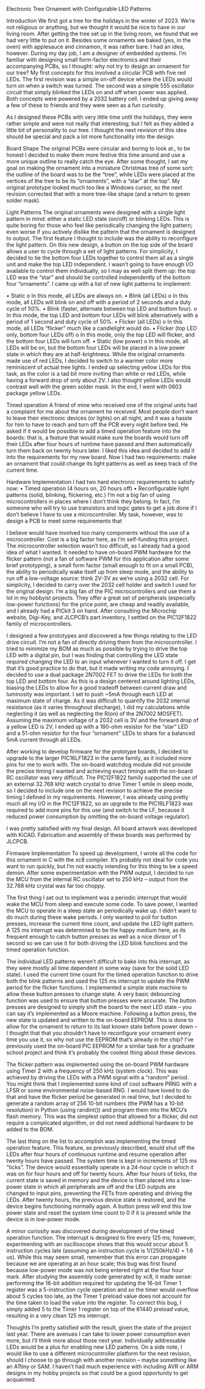 Electronic Tree Ornament with Configurable LED Patterns

Introduction
We first got a tree for the holidays in the winter of 2023. We’re not religious or anything, but we thought it would be nice to have in our living room. After getting the tree set up in the living room, we found that we had very little to put on it. Besides some ornaments we baked (yes, in the oven) with applesauce and cinnamon, it was rather bare. I had an idea, however.
During my day job, I am a designer of embedded systems. I’m familiar with designing small form-factor electronics and their accompanying PCBs, so I thought: why not try to design an ornament for our tree? My first concepts for this involved a circular PCB with five red LEDs. The first revision was a simple on-off device where the LEDs would turn on when a switch was turned. The second was a simple 555 oscillator circuit that simply blinked the LEDs on and off when power was applied. Both concepts were powered by a 2032 battery cell. I ended up giving away a few of these to friends and they were seen as a fun curiosity.

As I designed these PCBs with very little time until the holidays, they were rather simple and were not really that interesting; but I felt as they added a little bit of personality to our tree. I thought the next revision of this idea should be special and pack a lot more functionality into the design.
  
Board Shape
The original PCBs were circular and boring to look at., to be honest I decided to make them more festive this time around and use a more unique outline to really catch the eye. After some thought, I set my goal on making the ornament into a miniature Christmas tree of some sort: the outline of the board was to be the “tree”, while LEDs were placed at the vertices of the tree to be its “ornaments”, with a “star” at the top”.
My original prototype looked much too like a Windows cursor, so the next revision corrected that with a more tree-like shape (and a return to green solder mask).

Light Patterns
The original ornaments were designed with a single light pattern in mind: either a static LED state (on/off) or blinking LEDs. This is quite boring for those who feel like periodically changing the light pattern; even worse if you actively dislike the pattern that the ornament is designed to output. The first feature I thought to include was the ability to reconfigure the light pattern. On this new design, a button on the top side of the board allows a user to cycle through a set of light patterns.
For simplicity, I decided to tie the bottom four LEDs together to control them all as a single unit and make the top LED independent. I wasn’t going to have enough I/O available to control them individually, so I may as well split them up: the top LED was the “star” and should be controlled independently of the bottom four “ornaments”.
I came up with a list of new light patterns to implement:
  
• Static
o In this mode, all LEDs are always on.
• Blink (all LEDs)
o In this mode, all LEDs will blink on and off with a period of 2 seconds and a duty
cycle of 50%.
• Blink (faster, alternate between top LED and bottom four).
o In this mode, the top LED and bottom four LEDs will blink alternatively with a period of 1 second and duty cycle of 50%.
• Flicker (all LEDs)
o In this mode, all LEDs “flicker” much like a candlelight would do.
• Flicker (top LED only, bottom four LEDs off)
o In this mode, only the top LED will flicker, and the bottom four LEDs will turn
off.
• Static (low power)
o In this mode, all LEDs will be on, but the bottom four LEDs will be placed in a low power state in which they are at half-brightness.
While the original ornaments made use of red LEDs, I decided to switch to a warmer color more reminiscent of actual tree lights. I ended up selecting yellow LEDs for this task, as the color is a tad bit more inviting than white or red LEDs, while having a forward drop of only about 2V. I also thought yellow LEDs would contrast well with the green solder mask. In the end, I went with 0603 package yellow LEDs.

Timed operation
A friend of mine who received one of the original units had a complaint for me about the ornament he received. Most people don’t want to leave their electronic devices (or lights) on all night, and it was a hassle for him to have to reach and turn off the PCB every night before bed. He asked if it would be possible to add a timed operation feature into the boards: that is, a feature that would make sure the boards would turn off their LEDs after four hours of runtime have passed and then automatically turn them back on twenty hours later.
I liked this idea and decided to add it into the requirements for my new board. Now I had two requirements: make an ornament that could change its light patterns as well as keep track of the current time.

Hardware Implementation
I had two hard electronic requirements to satisfy now:
• Timed operation (4 hours on, 20 hours off)
• Reconfigurable light patterns (solid, blinking, flickering, etc.)
I’m not a big fan of using microcontrollers in places where I don’t think they belong. In fact, I’m someone who will try to use transistors and logic gates to get a job done if I don’t believe I have to use a microcontroller. My task, however, was to design a PCB to meet some requirements that

I believe would have involved too many components without the use of a microcontroller. Cost is a big factor here, as I’m self-funding this project.
The microcontroller selection wasn’t too difficult, as I already had a good idea of what I wanted. It needed to have on-board PWM hardware for the flicker pattern (not a fan of software PWM for this application after some brief prototyping), a small form factor (small enough to fit on a small PCB), the ability to periodically wake itself up from sleep mode, and the ability to run off a low-voltage source: think 2V-3V as we’re using a 2032 cell. For simplicity, I decided to carry over the 2032 cell holder and switch I used for the original design.
I’m a big fan of the PIC microcontrollers and use them a lot in my hobbyist projects. They offer a great set of peripherals (especially low-power functions) for the price point, are cheap and readily available, and I already had a PICkit 3 on hand. After consulting the Microchip website, Digi-Key, and JLCPCB’s part inventory, I settled on the PIC12F1822 family of microcontrollers.

I designed a few prototypes and discovered a few things relating to the LED drive circuit. I’m not a fan of directly driving them from the microcontroller. I tried to minimize my BOM as much as possible by trying to drive the top LED with a digital pin, but I was finding that controlling the LED state required changing the LED to an input whenever I wanted to turn it off. I get that it’s good practice to do that, but it made writing my code annoying. I decided to use a dual package 2N7002 FET to drive the LEDs for both the top LED and bottom four.
As this is a design centered around lighting LEDs, biasing the LEDs to allow for a good tradeoff between current draw and luminosity was important. I set to push ~5mA through each LED at maximum state of charge. As it was difficult to quantify the 2032 internal resistance (as it varies throughout discharge), I did my calculations while neglecting it (as well as neglecting the R(on) of the 2N7002 MOSFET). Assuming the maximum voltage of a 2032 cell is 3V and the forward drop of a yellow LED is 2V, I ended up with a 180-ohm resistor for the “star” LED and a 51-ohm resistor for the four “ornament” LEDs to share for a balanced 5mA current through all LEDs.

After working to develop firmware for the prototype boards, I decided to upgrade to the larger PIC16LF1823 in the same family, as it included more pins for me to work with. The on-board
watchdog module did not provide the precise timing I wanted and achieving exact timings with the on-board RC oscillator was very difficult. The PIC12F1822 family supported the use of an external 32.768 kHz watch crystal to drive Timer 1 while in sleep mode, so I decided to include one on the next revision to achieve the precise timing I defined in my requirements. However, I was already using pretty much all my I/O in the PIC12F1822, so an upgrade to the PIC16LF1823 was required to add more pins for this use (and switch to the LF, because it reduced power consumption by omitting the on-board voltage regulator).

I was pretty satisfied with my final design. All board artwork was developed with KiCAD. Fabrication and assembly of these boards was performed by JLCPCB.

Firmware Implementation
To speed up development, I wrote all the code for this ornament in C with the xc8 compiler. It’s probably not ideal for code you want to run quickly, but I’m not exactly intending for this thing to be a speed demon. After some experimentation with the PWM output, I decided to run the MCU from the internal RC oscillator set to 250 kHz – output from the 32.768 kHz crystal was far too choppy.

The first thing I set out to implement was a periodic interrupt that would wake the MCU from sleep and execute some code. To save power, I wanted the MCU to operate in a sleep state an
periodically wake up. I didn’t want to do much during these wake periods. I only wanted to poll for button presses, increase the current time count, and update the LED light pattern. A 125 ms interrupt was determined to be the happy medium here, as its frequent enough to catch button presses as well as a nice divisor of 1 second so we can use it for both driving the LED blink functions and the timed operation function.

The individual LED patterns weren’t difficult to bake into this interrupt, as they were mostly all time dependent in some way (save for the solid LED state). I used the current time count for the timed operation function to drive both the blink patterns and used the 125 ms interrupt to update the PWM period for the flicker functions.
I implemented a simple state machine to allow these button presses to change state. A very basic debouncing function was used to ensure that button presses were accurate. The button presses are designed to simply shift the board to the next LED state – you can say it’s implemented as a Moore machine. Following a button press, the new state is updated and written to the on-board EEPROM. This is done to allow for the ornament to return to its last known state before power down – I thought that that you shouldn’t have to reconfigure your ornament every time you use it, so why not use the EEPROM that’s already in the chip? I’ve previously used the on-board PIC EEPROM for a similar task for a graduate school project and think it’s probably the coolest thing about these devices.

The flicker pattern was implemented using the on-board PWM hardware using Timer 2 with a frequency of 250 kHz (system clock). This was achieved by driving the LEDs with a PWM signal with a “random” period. You might think that I implemented some kind of cool software PRNG with a LFSR or some environmental noise-based RNG. I would have loved to do that and have the flicker period be generated in real time, but I decided to generate a random array of 256 10-bit numbers (the PWM has a 10-bit resolution) in Python (using randint()) and program them into the MCU’s flash memory. This was the simplest option that allowed for a flicker, did not require a complicated algorithm, or did not need additional hardware to be added to the BOM.

The last thing on the list to accomplish was implementing the timed operation feature. This feature, as previously described, would shut off the LEDs after four hours of continuous runtime and resume operation after twenty hours have passed. The system time is kept in increments of 125 ms “ticks”. The device would essentially operate in a 24-hour cycle in which it was on for four hours and off for twenty hours. After four hours of ticks, the current state is saved in memory and the device is then placed into a low-power state in which all peripherals are off and the LED outputs are changed to input pins, preventing the FETs from operating and driving the LEDs. After twenty hours, the previous device state is restored, and the device begins functioning normally again. A button press will end this low power state and reset the system time count to 0 if it is pressed while the device is in low-power mode.

A minor curiosity was discovered during development of the timed operation function. The interrupt is designed to fire every 125 ms; however, experimenting with an oscilloscope shows that this would occur about 5 instruction cycles late (assuming an instruction cycle is 1/(250kHz/4) = 1.6 us). While this may seem small, remember that this error can propagate because we are operating at an hour scale; this bug was first found because low-power mode was not being entered right at the four hour mark. After studying the assembly code generated by xc8, it made sense: performing the 16-bit addition required for updating the 16-bit Timer 1 register was a 5-instruction cycle operation and so the timer would overflow about 5 cycles too late, as the Timer 1 preload value does not account for the time taken to load the value into the register. To correct this bug, I simply added 5 to the Timer 1 register on top of the 61440 preload value, resulting in a very clean 125 ms interrupt.

Thoughts
I’m pretty satisfied with the result, given the state of the project last year. There are avenues I can take to lower power consumption even more, but I’ll think more about those next year. Individually addressable LEDs would be a plus for enabling new LED patterns. On a side note, I would like to use a different microcontroller platform for the next revision, should I choose to go through with another revision – maybe something like an ATtiny or SAM. I haven’t had much experience with including AVR or ARM designs in my hobby projects so that could be a good opportunity to get acquainted.
